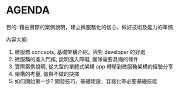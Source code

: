 # AGENDA

目的: 藉由實際的案例說明，建立微服務化的信心，做好技術及能力的準備

內容大綱:

1. 微服務 concepts, 基礎架構介紹，與對 developer 的好處
2. 微服務的進入門檻, 說明進入障礙, 團隊需要具備的條件
3. 實際案例說明, 從大型的單體式架構 app 轉移到微服務架構的經驗分享
4. 架構的考量, 做與不做的抉擇
5. 如何開始第一步? 開發技巧，基礎建設，容器化等必要基礎技能